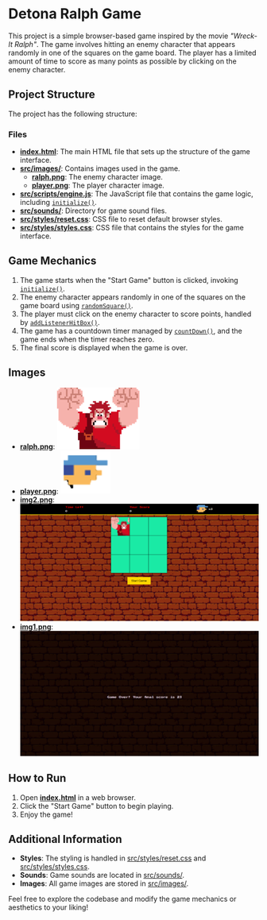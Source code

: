 # Detona Ralph Game

This project is a simple browser-based game inspired by the movie *"Wreck-It Ralph"*. The game involves hitting an enemy character that appears randomly in one of the squares on the game board. The player has a limited amount of time to score as many points as possible by clicking on the enemy character.

## Project Structure

The project has the following structure:

### Files

- **[index.html](index.html)**: The main HTML file that sets up the structure of the game interface.
- **[src/images/](src/images/)**: Contains images used in the game.
  - **[ralph.png](src/images/ralph.png)**: The enemy character image.
  - **[player.png](src/images/player.png)**: The player character image.
- **[src/scripts/engine.js](src/scripts/engine.js)**: The JavaScript file that contains the game logic, including [`initialize()`](src/scripts/engine.js#L35).
- **[src/sounds/](src/sounds/)**: Directory for game sound files.
- **[src/styles/reset.css](src/styles/reset.css)**: CSS file to reset default browser styles.
- **[src/styles/styles.css](src/styles/styles.css)**: CSS file that contains the styles for the game interface.

## Game Mechanics

1. The game starts when the "Start Game" button is clicked, invoking [`initialize()`](src/scripts/engine.js#L35).
2. The enemy character appears randomly in one of the squares on the game board using [`randomSquare()`](src/scripts/engine.js#L21).
3. The player must click on the enemy character to score points, handled by [`addListenerHitBox()`](src/scripts/engine.js#L29).
4. The game has a countdown timer managed by [`countDown()`](src/scripts/engine.js#L13), and the game ends when the timer reaches zero.
5. The final score is displayed when the game is over.

## Images

- **[ralph.png](src/images/ralph.png)**: ![Ralph](src/images/ralph.png)
- **[player.png](src/images/player.png)**: ![Player](src/images/player.png)
- **[img2.png](assets/img2.png)**: ![Photo](assets/img2.png)
- **[img1.png](assets/img1.png)**: ![GameOver](assets/img1.png)

## How to Run

1. Open **[index.html](index.html)** in a web browser.
2. Click the "Start Game" button to begin playing.
3. Enjoy the game!

## Additional Information

- **Styles**: The styling is handled in [src/styles/reset.css](src/styles/reset.css) and [src/styles/styles.css](src/styles/styles.css).
- **Sounds**: Game sounds are located in [src/sounds/](src/sounds/).
- **Images**: All game images are stored in [src/images/](src/images/).

Feel free to explore the codebase and modify the game mechanics or aesthetics to your liking!